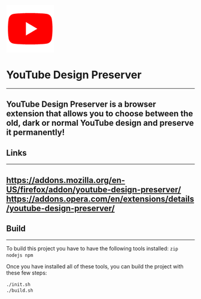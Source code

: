 ![alt text](https://github.com/GuyXY/YouTube-Design-Preserver/raw/master/icons/icon128.png)
# YouTube Design Preserver
------
YouTube Design Preserver is a browser extension that allows you to choose between the old, dark or normal YouTube design and preserve it permanently!
------
## Links
------
https://addons.mozilla.org/en-US/firefox/addon/youtube-design-preserver/
https://addons.opera.com/en/extensions/details/youtube-design-preserver/
------
## Build
------
To build this project you have to have the following tools installed:
`zip nodejs npm`

Once you have installed all of these tools, you can build the project with these few steps:

```
./init.sh
./build.sh
```
